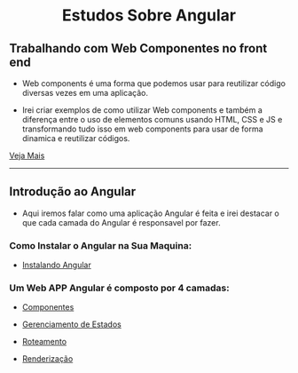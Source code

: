 <h1 align="center">Estudos Sobre Angular</h1>

<h2>Trabalhando com Web Componentes no front end</h1>

- Web components é uma forma que podemos usar para reutilizar código diversas vezes em uma aplicação.

- Irei criar exemplos de como utilizar Web components e também a diferença entre o uso de elementos comuns usando HTML, CSS e JS e transformando tudo isso em web components para usar de forma dinamica e reutilizar códigos.

[Veja Mais](https://github.com/henferreirapro/estudos-angular/tree/1-web-components-no-front-end/1-web-components)

___
<h2>Introdução ao Angular</h2>

  - Aqui iremos falar como uma aplicação Angular é feita e irei destacar o que cada camada do Angular é responsavel por fazer.

  <h3>Como Instalar o Angular na Sua Maquina:</h3>

  - [Instalando Angular](https://github.com/henferreirapro/estudos-angular/tree/2-introducao-angular/instalando-angular)

  <h3>Um Web APP Angular é composto por 4 camadas:</h3>

  - [Componentes](https://github.com/henferreirapro/estudos-angular/tree/3-components-angular)

  - [Gerenciamento de Estados](https://github.com/henferreirapro/estudos-angular/tree/4-gerenciamento-estados-angular)
  
  - [Roteamento](https://github.com/henferreirapro/estudos-angular/tree/5-roteamento-angular)
  
  - [Renderização](https://github.com/henferreirapro/estudos-angular/tree/6-renderizacao-angular)
  
